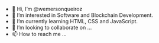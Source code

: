 - 👋 Hi, I’m @wemersonqueiroz
- 👀 I’m interested in Software and Blockchain Development.
- 🌱 I’m currently learning HTML, CSS and JavaScript.
- 💞️ I’m looking to collaborate on ...
- 📫 How to reach me ...

<!---
wemersonqueiroz/wemersonqueiroz is a ✨ special ✨ repository because its `README.md` (this file) appears on your GitHub profile.
You can click the Preview link to take a look at your changes.
--->

